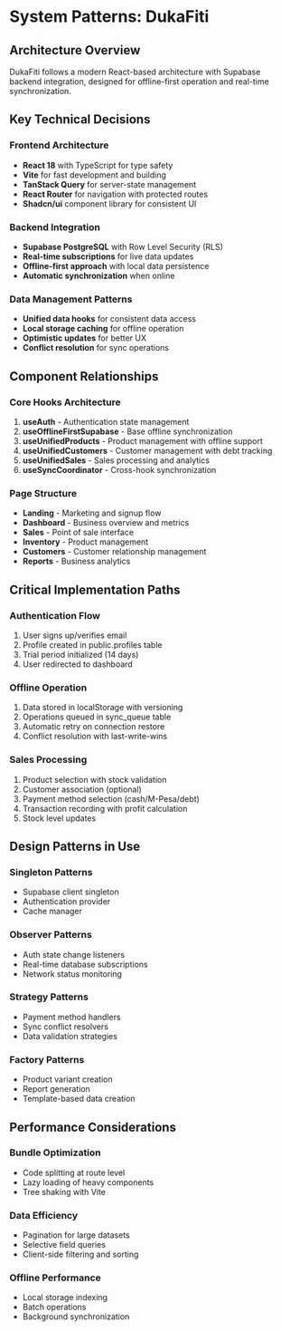 # System Patterns: DukaFiti

## Architecture Overview
DukaFiti follows a modern React-based architecture with Supabase backend integration, designed for offline-first operation and real-time synchronization.

## Key Technical Decisions

### Frontend Architecture
- **React 18** with TypeScript for type safety
- **Vite** for fast development and building
- **TanStack Query** for server-state management
- **React Router** for navigation with protected routes
- **Shadcn/ui** component library for consistent UI

### Backend Integration
- **Supabase PostgreSQL** with Row Level Security (RLS)
- **Real-time subscriptions** for live data updates
- **Offline-first approach** with local data persistence
- **Automatic synchronization** when online

### Data Management Patterns
- **Unified data hooks** for consistent data access
- **Local storage caching** for offline operation
- **Optimistic updates** for better UX
- **Conflict resolution** for sync operations

## Component Relationships

### Core Hooks Architecture
1. **useAuth** - Authentication state management
2. **useOfflineFirstSupabase** - Base offline synchronization
3. **useUnifiedProducts** - Product management with offline support
4. **useUnifiedCustomers** - Customer management with debt tracking
5. **useUnifiedSales** - Sales processing and analytics
6. **useSyncCoordinator** - Cross-hook synchronization

### Page Structure
- **Landing** - Marketing and signup flow
- **Dashboard** - Business overview and metrics
- **Sales** - Point of sale interface
- **Inventory** - Product management
- **Customers** - Customer relationship management
- **Reports** - Business analytics

## Critical Implementation Paths

### Authentication Flow
1. User signs up/verifies email
2. Profile created in public.profiles table
3. Trial period initialized (14 days)
4. User redirected to dashboard

### Offline Operation
1. Data stored in localStorage with versioning
2. Operations queued in sync_queue table
3. Automatic retry on connection restore
4. Conflict resolution with last-write-wins

### Sales Processing
1. Product selection with stock validation
2. Customer association (optional)
3. Payment method selection (cash/M-Pesa/debt)
4. Transaction recording with profit calculation
5. Stock level updates

## Design Patterns in Use

### Singleton Patterns
- Supabase client singleton
- Authentication provider
- Cache manager

### Observer Patterns
- Auth state change listeners
- Real-time database subscriptions
- Network status monitoring

### Strategy Patterns
- Payment method handlers
- Sync conflict resolvers
- Data validation strategies

### Factory Patterns
- Product variant creation
- Report generation
- Template-based data creation

## Performance Considerations

### Bundle Optimization
- Code splitting at route level
- Lazy loading of heavy components
- Tree shaking with Vite

### Data Efficiency
- Pagination for large datasets
- Selective field queries
- Client-side filtering and sorting

### Offline Performance
- Local storage indexing
- Batch operations
- Background synchronization
